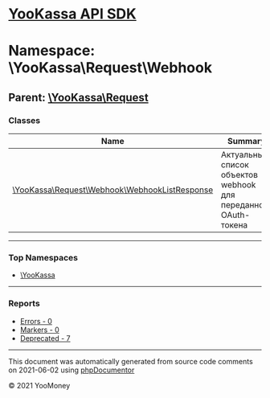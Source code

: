 # [YooKassa API SDK](../home.md)

# Namespace: \YooKassa\Request\Webhook
## Parent: [\YooKassa\Request](../namespaces/yookassa-request.md)
### Classes
| Name | Summary |
| ---- | ------- |
| [\YooKassa\Request\Webhook\WebhookListResponse](../classes/YooKassa-Request-Webhook-WebhookListResponse.md) | Актуальный список объектов webhook для переданного OAuth-токена |

---

### Top Namespaces

* [\YooKassa](../namespaces/yookassa.md)

---

### Reports
* [Errors - 0](../reports/errors.md)
* [Markers - 0](../reports/markers.md)
* [Deprecated - 7](../reports/deprecated.md)

---

This document was automatically generated from source code comments on 2021-06-02 using [phpDocumentor](http://www.phpdoc.org/)

&copy; 2021 YooMoney